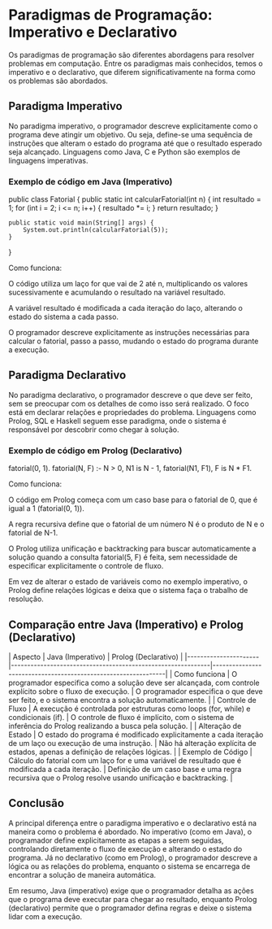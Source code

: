 # Paradigmas de Programação: Imperativo e Declarativo

Os paradigmas de programação são diferentes abordagens para resolver problemas em computação. Entre os paradigmas mais conhecidos, temos o imperativo e o declarativo, que diferem significativamente na forma como os problemas são abordados.

## Paradigma Imperativo

No paradigma imperativo, o programador descreve explicitamente como o programa deve atingir um objetivo. Ou seja, define-se uma sequência de instruções que alteram o estado do programa até que o resultado esperado seja alcançado. Linguagens como Java, C e Python são exemplos de linguagens imperativas.

### Exemplo de código em Java (Imperativo)

public class Fatorial {
    public static int calcularFatorial(int n) {
        int resultado = 1;
        for (int i = 2; i <= n; i++) {
            resultado *= i;
        }
        return resultado;
    }
    
    public static void main(String[] args) {
        System.out.println(calcularFatorial(5));
    }
}

Como funciona:

O código utiliza um laço for que vai de 2 até n, multiplicando os valores sucessivamente e acumulando o resultado na variável resultado.

A variável resultado é modificada a cada iteração do laço, alterando o estado do sistema a cada passo.

O programador descreve explicitamente as instruções necessárias para calcular o fatorial, passo a passo, mudando o estado do programa durante a execução.

## Paradigma Declarativo

No paradigma declarativo, o programador descreve o que deve ser feito, sem se preocupar com os detalhes de como isso será realizado. O foco está em declarar relações e propriedades do problema. Linguagens como Prolog, SQL e Haskell seguem esse paradigma, onde o sistema é responsável por descobrir como chegar à solução.

### Exemplo de código em Prolog (Declarativo)

fatorial(0, 1).
fatorial(N, F) :-
    N > 0,
    N1 is N - 1,
    fatorial(N1, F1),
    F is N * F1.


Como funciona:

O código em Prolog começa com um caso base para o fatorial de 0, que é igual a 1 (fatorial(0, 1)).

A regra recursiva define que o fatorial de um número N é o produto de N e o fatorial de N-1.

O Prolog utiliza unificação e backtracking para buscar automaticamente a solução quando a consulta fatorial(5, F) é feita, sem necessidade de especificar explicitamente o controle de fluxo.

Em vez de alterar o estado de variáveis como no exemplo imperativo, o Prolog define relações lógicas e deixa que o sistema faça o trabalho de resolução.

## Comparação entre Java (Imperativo) e Prolog (Declarativo)

| Aspecto | Java (Imperativo) | Prolog (Declarativo) | |----------------------|-------------------------------------------------------------|---------------------------------------------------------------| | Como funciona | O programador especifica como a solução deve ser alcançada, com controle explícito sobre o fluxo de execução. | O programador especifica o que deve ser feito, e o sistema encontra a solução automaticamente. | | Controle de Fluxo | A execução é controlada por estruturas como loops (for, while) e condicionais (if). | O controle de fluxo é implícito, com o sistema de inferência do Prolog realizando a busca pela solução. | | Alteração de Estado | O estado do programa é modificado explicitamente a cada iteração de um laço ou execução de uma instrução. | Não há alteração explícita de estados, apenas a definição de relações lógicas. | | Exemplo de Código | Cálculo do fatorial com um laço for e uma variável de resultado que é modificada a cada iteração. | Definição de um caso base e uma regra recursiva que o Prolog resolve usando unificação e backtracking. |

## Conclusão

A principal diferença entre o paradigma imperativo e o declarativo está na maneira como o problema é abordado. No imperativo (como em Java), o programador define explicitamente as etapas a serem seguidas, controlando diretamente o fluxo de execução e alterando o estado do programa. Já no declarativo (como em Prolog), o programador descreve a lógica ou as relações do problema, enquanto o sistema se encarrega de encontrar a solução de maneira automática.

Em resumo, Java (imperativo) exige que o programador detalha as ações que o programa deve executar para chegar ao resultado, enquanto Prolog (declarativo) permite que o programador defina regras e deixe o sistema lidar com a execução.